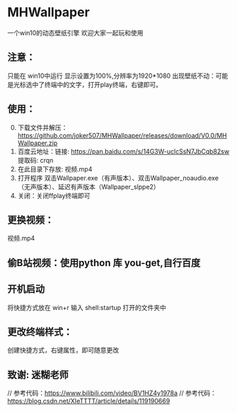 # MHWallpaper
一个win10的动态壁纸引擎
欢迎大家一起玩和使用


## 注意：
只能在 win10中运行
显示设置为100%,分辨率为1920*1080
出现壁纸不动：可能是光标选中了终端中的文字，打开play终端，右键即可。


## 使用：
0. 下载文件并解压：https://github.com/joker507/MHWallpaper/releases/download/V0.0/MHWallpaper.zip
1. 百度云地址：链接: https://pan.baidu.com/s/14G3W-uclcSsN7JbCqb82sw 提取码: crqn
2. 在此目录下存放: 视频.mp4
3. 打开程序 双击Wallpaper.exe（有声版本）、双击Wallpaper_noaudio.exe（无声版本）、延迟有声版本（Wallpaper_slppe2）
4. 关闭：关闭ffplay终端即可

## 更换视频：
视频.mp4
## 偷B站视频：使用python 库 you-get,自行百度
## 开机启动
将快捷方式放在
win+r 输入 shell:startup 打开的文件夹中 

## 更改终端样式：
创建快捷方式，右键属性，即可随意更改


## 致谢: 迷糊老师
// 参考代码：https://www.bilibili.com/video/BV1HZ4y1978a
// 参考代码：https://blog.csdn.net/XIeTTTT/article/details/119190669

